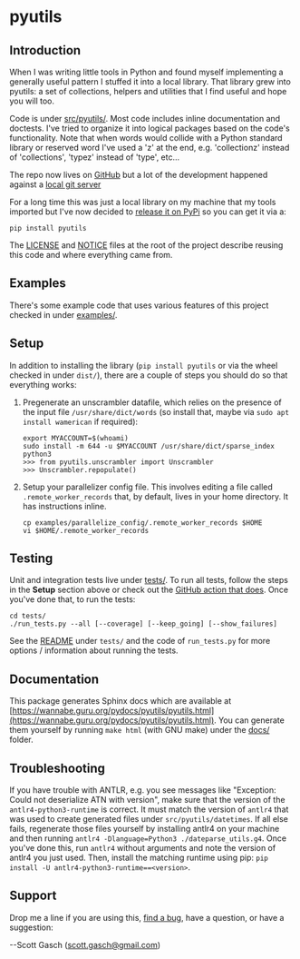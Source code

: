 # pyutils

## Introduction

When I was writing little tools in Python and found myself
implementing a generally useful pattern I stuffed it into a local
library.  That library grew into pyutils: a set of collections,
helpers and utilities that I find useful and hope you will too.

Code is under [src/pyutils/](https://github.com/scottgasch/pyutils/tree/master/src/pyutils).
Most code includes inline documentation and doctests.  I've tried to
organize it into logical packages based on the code's functionality.
Note that when words would collide with a Python standard library or
reserved word I've used a 'z' at the end, e.g. 'collectionz' instead
of 'collections', 'typez' instead of 'type', etc...

The repo now lives on [GitHub](https://github.com/scottgasch/pyutils) but
a lot of the development happened against a [local git server](
https://wannabe.guru.org/gitweb/?p=pyutils.git;a=summary)

For a long time this was just a local library on my machine that my
tools imported but I've now decided to [release it on PyPi](https://pypi.org/project/pyutils/)
so you can get it via a:

    pip install pyutils

The [LICENSE](https://github.com/scottgasch/pyutils/blob/master/LICENSE)
and [NOTICE](https://github.com/scottgasch/pyutils/blob/master/NOTICE)
files at the root of the project describe reusing this code and where
everything came from.

## Examples

There's some example code that uses various features of this project checked
in under [examples/](https://github.com/scottgasch/pyutils/tree/master/examples).

## Setup

In addition to installing the library (`pip install pyutils` or via
the wheel checked in under `dist/`), there are a couple of steps you
should do so that everything works:

1. Pregenerate an unscrambler datafile, which relies on the presence
of the input file `/usr/share/dict/words` (so install that, maybe via
`sudo apt install wamerican` if required):

       export MYACCOUNT=$(whoami)
       sudo install -m 644 -u $MYACCOUNT /usr/share/dict/sparse_index
       python3
       >>> from pyutils.unscrambler import Unscrambler
       >>> Unscrambler.repopulate()

3. Setup your parallelizer config file.  This involves editing a file
called `.remote_worker_records` that, by default, lives in your home
directory.  It has instructions inline.

       cp examples/parallelize_config/.remote_worker_records $HOME
       vi $HOME/.remote_worker_records

## Testing

Unit and integration tests live under [tests/](
https://github.com/scottgasch/pyutils/tree/master/tests).
To run all tests, follow the steps in the **Setup** section above
or check out the [GitHub action that does](
https://github.com/scottgasch/pyutils/blob/main/.github/workflows/run-tests.yml).
Once you've done that, to run the tests:

    cd tests/
    ./run_tests.py --all [--coverage] [--keep_going] [--show_failures]

See the [README](https://github.com/scottgasch/pyutils/blob/main/tests/README.md)
under `tests/` and the code of `run_tests.py` for more options / information
about running the tests.

## Documentation

This package generates Sphinx docs which are available at
[https://wannabe.guru.org/pydocs/pyutils/pyutils.html](https://wannabe.guru.org/pydocs/pyutils/pyutils.html).
You can generate them yourself by running `make html` (with GNU make)
under the [docs/](https://github.com/scottgasch/pyutils/tree/master/docs)
folder.

## Troubleshooting

If you have trouble with ANTLR, e.g. you see messages like "Exception:
Could not deserialize ATN with version", make sure that the version of
the `antlr4-python3-runtime` is correct.  It must match the version of
`antlr4` that was used to create generated files under `src/pyutils/datetimes`.
If all else fails, regenerate those files yourself by installing antlr4
on your machine and then running `antlr4 -Dlanguage=Python3 ./dateparse_utils.g4`.
Once you've done this, run `antlr4` without arguments and note the version
of antlr4 you just used.  Then, install the matching runtime using pip:
`pip install -U antlr4-python3-runtime==<version>`.

## Support

Drop me a line if you are using this, [find a bug](
https://github.com/scottgasch/pyutils/issues), have a question,
or have a suggestion:

  --Scott Gasch ([scott.gasch@gmail.com](mailto://scott.gasch@gmail.com))
